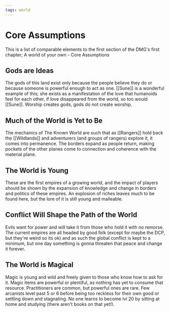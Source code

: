 ```yaml
---
tags: world
---
```

# Core Assumptions

This is a list of comparable elements to the first section of the DMG's first chapter; A world of your own - Core Assumptions

## Gods are Ideas

The gods of this land exist only because the people believe they do or because someone is powerful enough to act as one. [[Sune]] is a wonderful example of this; she exists as a manifestation of the love that humanoids feel for each other, if love disappeared from the world, so too would [[Sune]]. Worship creates gods, gods do not create worship.

## Much of the World is Yet to Be

The mechanics of The Known World are such that as [[Rangers]] hold back the [[Wildlands]] and adventurers (and groups of rangers) explore it, it comes into permanence. The borders expand as people return, making pockets of the other planes come to connection and coherence with the material plane.

## The World is Young

These are the first empires of a growing world, and the impact of players should be shown by the expansion of knowledge and change in borders and politics of these empires. An explosion of riches leaves much to be found here, but the lore of it is still young and malleable.

## Conflict Will Shape the Path of the World

Evils want for power and will take it from those who hold it with no remorse. The current empires are all headed by good folk (except for maybe the DCP, but they're weird so its ok) and as such the global conflict is kept to a minimum, but one day something is gonna threaten that peace and change it forever.

## The World is Magical

Magic is young and wild and freely given to those who know how to ask for it. Magic items are powerful or plentiful, as nothing has yet to consume that resource. Practitioners are common, but powerful ones are rare. Few arcanists level past 5 or 6 before being too reckless for their own good or settling down and stagnating. No one learns to become lvl 20 by sitting at home and studying (there aren't books on that yet!).


